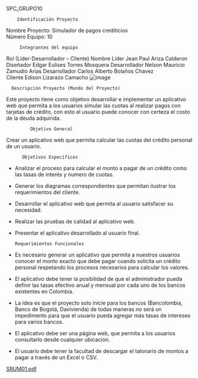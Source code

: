 SPC_GRUPO10        

        Identificación Proyecto
 
Nombre Proyecto: Simulador de pagos crediticios  
Número Equipo: 	 10 

         Integrantes del equipo 
Rol (Líder-Desarrollador – Cliente)    Nombre 
Líder  	                               Jean Paul Ariza Calderon 
Diseñador  	                       Edgar Eulises Torres Mosquera 
Desarrollador 	                       Nelson Mauricio Zamudio Arias 
Desarrollador 	                       Carlos Alberto Bolaños Chavez  
Cliente 	                       Edison Lizarazo Camacho
![image](https://user-images.githubusercontent.com/113487248/190054151-5493719c-927f-4952-a175-34442c7ab120.png)

      Descripción Proyecto (Mundo del Proyecto) 

Este proyecto tiene como objetivo desarrollar e implementar un aplicativo web que permita a los usuarios simular 
las cuotas al realizar pagos con tarjetas de crédito, con esto el usuario puede conocer con certeza el costo de 
la deuda adquirida. 
 
             Objetivo General 

Crear un aplicativo web que permita calcular las cuotas del crédito personal de un 
usuario. 
 
          Objetivos Específicos 

-	Analizar el proceso para calcular el monto a pagar de un crédito como las tasas de interés y numero de cuotas. 
-	Generar los diagramas correspondientes que permitan ilustrar los requerimientos del cliente. 
-	Desarrollar el aplicativo web que permita al usuario satisfacer su necesidad. 
-	Realizar las pruebas de calidad al aplicativo web. 
-	Presentar el aplicativo desarrollado al usuario final. 

        Requerimientos Funcionales 
 
-	Es necesario generar un aplicativo que permita a nuestros usuarios conocer el monto exacto que debe pagar 
        cuando solicita un crédito personal respetando los procesos necesarios para calcular los valores. 
-	El aplicativo debe tener la posibilidad de que el administrador pueda definir las tasas efectivo anual y mensual 
        por cada uno de los bancos existentes en Colombia. 
-	La idea es que el proyecto solo inicie para los bancos (Bancolombia, Banco de Bogotá, Davivienda) de todas 
        maneras no será un impedimento para que el usuario pueda agregar más tasas de intereses para varios bancos. 
-	El aplicativo debe ser una página web, que permita a los usuarios consultarlo desde cualquier ubicación. 
-	El usuario debe tener la facultad de descargar el talonario de montos a pagar a través de un Excel o CSV.



[SRUM01.pdf](https://github.com/jeanlol0123/SPC_GRUPO10/files/9562268/SRUM01.pdf)


